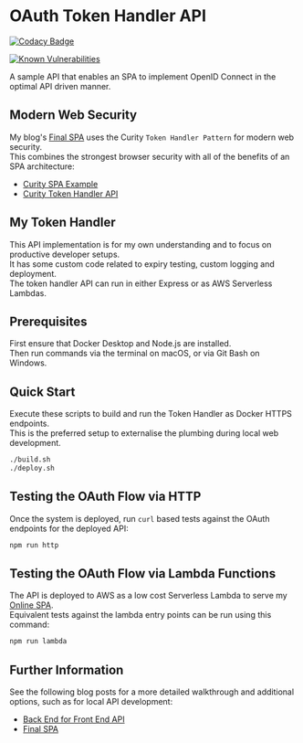 # OAuth Token Handler API

[![Codacy Badge](https://app.codacy.com/project/badge/Grade/bc52d166f1624ef9a2c0cfbf283deb23)](https://www.codacy.com/gh/gary-archer/oauth.webproxyapi/dashboard?utm_source=github.com&amp;utm_medium=referral&amp;utm_content=gary-archer/oauth.webproxyapi&amp;utm_campaign=Badge_Grade)

[![Known Vulnerabilities](https://snyk.io/test/github/gary-archer/oauth.webproxyapi/badge.svg?targetFile=package.json)](https://snyk.io/test/github/gary-archer/oauth.webproxyapi?targetFile=package.json)

A sample API that enables an SPA to implement OpenID Connect in the optimal API driven manner.

## Modern Web Security

My blog's [Final SPA](https://github.com/gary-archer/oauth.websample.final) uses the Curity `Token Handler Pattern` for modern web security.\
This combines the strongest browser security with all of the benefits of an SPA architecture:

- [Curity SPA Example](https://github.com/curityio/web-oauth-via-bff)
- [Curity Token Handler API](https://github.com/curityio/bff-node-express)

## My Token Handler

This API implementation is for my own understanding and to focus on productive developer setups.\
It has some custom code related to expiry testing, custom logging and deployment.\
The token handler API can run in either Express or as AWS Serverless Lambdas.

## Prerequisites

First ensure that Docker Desktop and Node.js are installed.\
Then run commands via the terminal on macOS, or via Git Bash on Windows.

## Quick Start

Execute these scripts to build and run the Token Handler as Docker HTTPS endpoints.\
This is the preferred setup to externalise the plumbing during local web development.

```bash
./build.sh
./deploy.sh
```

## Testing the OAuth Flow via HTTP

Once the system is deployed, run `curl` based tests against the OAuth endpoints for the deployed API:

```bash
npm run http
```

## Testing the OAuth Flow via Lambda Functions

The API is deployed to AWS as a low cost Serverless Lambda to serve my [Online SPA](https://authguidance.com/home/code-samples-quickstart/).\
Equivalent tests against the lambda entry points can be run using this command:

```bash
npm run lambda
```

## Further Information

See the following blog posts for a more detailed walkthrough and additional options, such as for local API development:

- [Back End for Front End API](https://authguidance.com/2019/04/08/web-reverse-proxy-implementation/)
- [Final SPA](https://authguidance.com/2019/04/07/local-ui-setup/)
